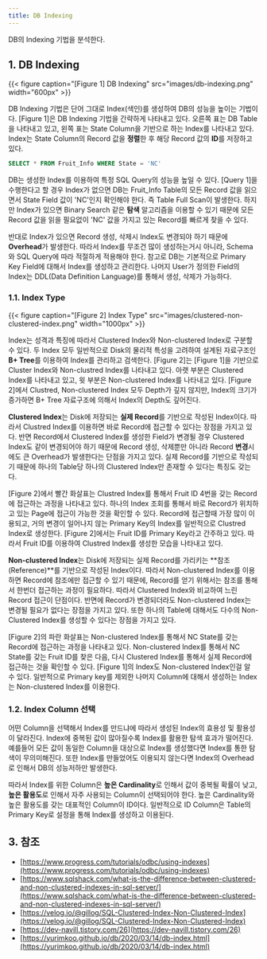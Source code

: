 ```yaml
---
title: DB Indexing
---
```


DB의 Indexing 기법을 분석한다.

## 1. DB Indexing

{{< figure caption="[Figure 1] DB Indexing" src="images/db-indexing.png" width="600px" >}}

DB Indexing 기법은 단어 그대로 Index(색인)를 생성하여 DB의 성능을 높이는 기법이다. [Figure 1]은 DB Indexing 기법을 간략하게 나타내고 있다. 오른쪽 표는 DB Table을 나타내고 있고, 왼쪽 표는 State Column을 기반으로 하는 Index를 나타내고 있다. Index는 State Column의 Record 값을 **정렬**한 후 해당 Record 값의 **ID**를 저장하고 있다.

```sql {caption="[Query 1] Select, Where 단일 조건문"}
SELECT * FROM Fruit_Info WHERE State = 'NC'
```

DB는 생성한 Index를 이용하여 특정 SQL Query의 성능을 높일 수 있다. [Query 1]을 수행한다고 할 경우 Index가 없으면 DB는 Fruit_Info Table의 모든 Record 값을 읽으면서 State Field 값이 'NC'인지 확인해야 한다. 즉 Table Full Scan이 발생한다. 하지만 Index가 있으면 Binary Search 같은 **탐색** 알고리즘을 이용할 수 있기 때문에 모든 Record 값을 읽을 필요없이 'NC' 값을 가지고 있는 Record를 빠르게 찾을 수 있다.

반대로 Index가 있으면 Record 생성, 삭제시 Index도 변경되야 하기 때문에 **Overhead**가 발생한다. 따라서 Index를 무조건 많이 생성하는거시 아니라, Schema와 SQL Query에 따라 적절하게 적용해야 한다. 참고로 DB는 기본적으로 Primary Key Field에 대해서 Index를 생성하고 관리한다. 나머지 User가 정의한 Field의 Index는 DDL(Data Definition Language)를 통해서 생성, 삭제가 가능하다.

### 1.1. Index Type

{{< figure caption="[Figure 2] Index Type" src="images/clustered-non-clustered-index.png" width="1000px" >}}

Index는 성격과 특징에 따라서 Clustered Index와 Non-clustered Index로 구분할 수 있다. 두 Index 모두 일반적으로 Disk의 물리적 특성을 고려하여 설계된 자료구조인 **B+ Tree**를 이용하여 Index를 관리하고 검색한다. [Figure 2]는 [Figure 1]을 기반으로 Cluster Index와 Non-clustred Index를 나타내고 있다. 아랫 부분은 Clustered Index를 나타내고 있고, 윗 부분은 Non-clustered Index를 나타내고 있다. [Figure 2]에서 Clustred, Non-clustered Index 모두 Depth가 깊지 않지만, Index의 크기가 증가하면 B+ Tree 자료구조에 의해서 Index의 Depth도 깊어진다.

**Clustered Index**는 Disk에 저장되는 **실제 Record**를 기반으로 작성된 Index이다. 따라서 Clustred Index를 이용하면 바로 Record에 접근할 수 있다는 장점을 가지고 있다. 반면 Record에서 Clustered Index를 생성한 Field가 변경될 경우 Clustered Index도 같이 변경되어야 하기 때문에 Record 생성, 삭제뿐만 아니라 Record **변경**시에도 큰 Overhead가 발생한다는 단점을 가지고 있다. 실제 Record를 기반으로 작성되기 때문에 하나의 Table당 하나의 Clustered Index만 존재할 수 있다는 특징도 갖는다.

[Figure 2]에서 빨간 화살표는 Clustred Index를 통해서 Fruit ID 4번을 갖는 Record에 접근하는 과정을 나타내고 있다. 하나의 Index 조회를 통해서 바로 Record가 위치하고 있는 Page에 접근이 가능한 것을 확인할 수 있다. Record에 접근할때 가장 많이 이용되고, 거의 변경이 일어나지 않는 Primary Key의 Index를 일반적으로 Clustred Index로 생성한다. [Figure 2]에서는 Fruit ID를 Primary Key라고 간주하고 있다. 따라서 Fruit ID를 이용하여 Clustred Index를 생성한 모습을 나타내고 있다.

**Non-clustered Index**는 Disk에 저장되는 실제 Record를 가리키는 **참조(Reference)**를 기반으로 작성된 Index이다. 따라서 Non-clustered Index를 이용하면 Record에 참조에만 접근할 수 있기 때문에, Record를 얻기 위해서는 참조를 통해서 한번더 접근하는 과정이 필요하다. 따라서 Clustered Index와 비교하여 느린 Record 접근이 단점이다. 반면에 Record가 변경되더라도 Non-clustered Index는 변경될 필요가 없다는 장점을 가지고 있다. 또한 하나의 Table에 대해서도 다수의 Non-Clustered Index를 생성할 수 있다는 장점을 가지고 있다.

[Figure 2]의 파란 화살표는 Non-clustered Index를 통해서 NC State를 갖는 Record에 접근하는 과정을 나타내고 있다. Non-clustered Index를 통해서 NC State를 갖는 Fruit ID를 찾은 다음, 다시 Clustered Index를 통해서 실제 Record에 접근하는 것을 확인할 수 있다. [Figure 1]의 Index도 Non-clustered Index인걸 알 수 있다. 일반적으로 Primary key를 제외한 나머지 Column에 대해서 생성하는 Index는 Non-clustered Index를 이용한다.

### 1.2. Index Column 선택

어떤 Column을 선택해서 Index를 만드냐에 따라서 생성된 Index의 효용성 및 활용성이 달라진다. Index에 중복된 값이 많아질수록 Index를 활용한 탐색 효과가 떨어진다. 예를들어 모든 값이 동일한 Column을 대상으로 Index를 생성했다면 Index를 통한 탐색이 무의미해진다. 또한 Index를 만들었어도 이용되지 않는다면 Index의 Overhead로 인해서 DB의 성능저하만 발생한다.

따라서 Index를 위한 Column은 **높은 Cardinality**로 인해서 값이 중복될 확률이 낮고, **높은 활용도**로 인해서 자주 사용되는 Column이 선택되어야 한다. 높은 Cardinality와 높은 활용도를 갖는 대표적인 Column이 ID이다. 일반적으로 ID Column은 Table의 Primary Key로 설정을 통해 Index를 생성하고 이용된다.

## 3. 참조

* [https://www.progress.com/tutorials/odbc/using-indexes](https://www.progress.com/tutorials/odbc/using-indexes)
* [https://www.sqlshack.com/what-is-the-difference-between-clustered-and-non-clustered-indexes-in-sql-server/](https://www.sqlshack.com/what-is-the-difference-between-clustered-and-non-clustered-indexes-in-sql-server/)
* [https://velog.io/@gillog/SQL-Clustered-Index-Non-Clustered-Index](https://velog.io/@gillog/SQL-Clustered-Index-Non-Clustered-Index)
* [https://dev-navill.tistory.com/26](https://dev-navill.tistory.com/26)
* [https://yurimkoo.github.io/db/2020/03/14/db-index.html](https://yurimkoo.github.io/db/2020/03/14/db-index.html)
